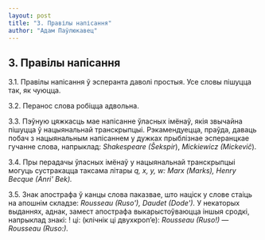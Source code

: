 ```yaml
---
layout: post
title: "3. Правілы напісання"
author: "Адам Паўлюкавец"
---
```



## 3. Правілы напісання

3.1. Правілы напісання ў эсперанта даволі простыя. Усе словы пішуцца
так, як чуюцца.

3.2. Перанос слова робіцца адвольна.

3.3. Пэўную цяжкасць мае напісанне ўласных імёнаў, якія звычайна пішуцца
ў нацыянальнай транскрыпцыі. Рэкамендуецца, праўда, даваць побач з
нацыянальным напісаннем у дужках прыблізнае эсперанцкае гучанне
слова, напрыклад: *Shakespeare (Ŝekspir*), *Mickiewicz (Mickeviĉ*).

3.4. Пры перадачы ўласных імёнаў у нацыянальнай транскрыпцыі могуць
сустракацца таксама літары *q, х, у, w: Маrх (Marks), Henry Becque
(Anri' Bek).*

3.5. Знак апострафа ў канцы слова паказвае, што націск у слове стаіць на
апошнім складзе: *Rousseau (Ruso'), Daudet (Dode').* У некаторых
выданнях, аднак, замест апострафа выкарыстоўваюцца іншыя сродкі,
напрыклад знакі: ! ці: (клічнік ці двухкроп’е): *Rousseau (Ruso!)* —
*Rousseau (Ruso:).*
